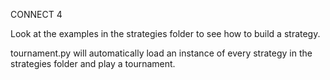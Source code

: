 CONNECT 4

Look at the examples in the strategies folder to see how to build a strategy.

tournament.py will automatically load an instance of every strategy in the
strategies folder and play a tournament.
